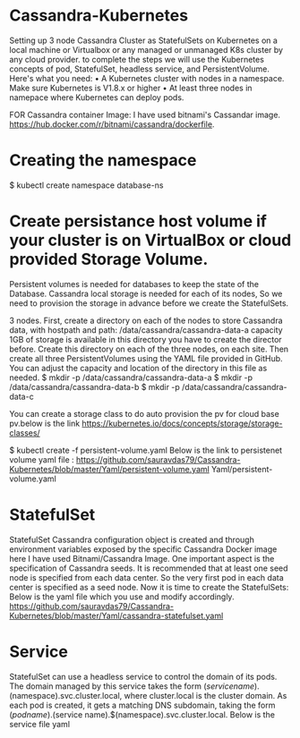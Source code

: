 # Cassandra-Kubernetes

Setting up 3 node Cassandra Cluster as StatefulSets on Kubernetes on a local machine or Virtualbox or any managed or unmanaged K8s cluster by any cloud provider.
to complete the steps we will use the Kubernetes concepts of pod, StatefulSet, headless service, and PersistentVolume. Here's what you need:
• A Kubernetes cluster with nodes in a namespace. Make sure Kubernetes is V1.8.x or higher
• At least three nodes in namepace where Kubernetes can deploy pods.

FOR Cassandra container Image: I have used bitnami's Cassandar image. https://hub.docker.com/r/bitnami/cassandra/dockerfile.

# Creating the namespace
 $ kubectl create namespace database-ns
 
# Create persistance host volume if your cluster is on VirtualBox or cloud provided Storage Volume.
 Persistent volumes is needed for databases to keep the state of the Database. Cassandra local storage is needed for each of its nodes, So we need to provision
 the storage in advance before we create the StatefulSets.
 
 3 nodes. First, create a directory on each of the nodes to store Cassandra data, with hostpath and path: /data/cassandra/cassandra-data-a
 capacity 1GB of storage is available in this directory you have to create the director before. Create this directory on each of the three nodes, on each site.
 Then create all three PersistentVolumes using the YAML file provided in GitHub. You can adjust the capacity and location of the directory in this file as needed.
$ mkdir -p /data/cassandra/cassandra-data-a
$ mkdir -p /data/cassandra/cassandra-data-b
$ mkdir -p /data/cassandra/cassandra-data-c

You can create a storage class to do auto provision the pv for cloud base pv.below is the link
https://kubernetes.io/docs/concepts/storage/storage-classes/

$ kubectl create -f persistent-volume.yaml
Below is the link to persistenet volume yaml file : https://github.com/sauravdas79/Cassandra-Kubernetes/blob/master/Yaml/persistent-volume.yaml
Yaml/persistent-volume.yaml

# StatefulSet 
StatefulSet Cassandra configuration object is created and through environment variables exposed by the specific Cassandra Docker image here I have used Bitnami/Cassandra Image. One important aspect is the specification of Cassandra seeds. It is recommended that at least one seed node is specified from each data center. So the very first pod in each data center is specified as a seed node. 
Now it is time to create the StatefulSets:
Below is the yaml file which you use and modify accordingly.
https://github.com/sauravdas79/Cassandra-Kubernetes/blob/master/Yaml/cassandra-statefulset.yaml

# Service
StatefulSet can use a headless service to control the domain of its pods. The domain managed by this service takes the form $(service name).$(namespace).svc.cluster.local, where cluster.local is the cluster domain. As each pod is created, it gets a matching DNS subdomain, taking the form $(podname).$(service name).$(namespace).svc.cluster.local. 
Below is the service file yaml
